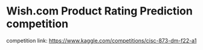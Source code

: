 # Wish.com Product Rating Prediction competition

competition link: https://www.kaggle.com/competitions/cisc-873-dm-f22-a1
